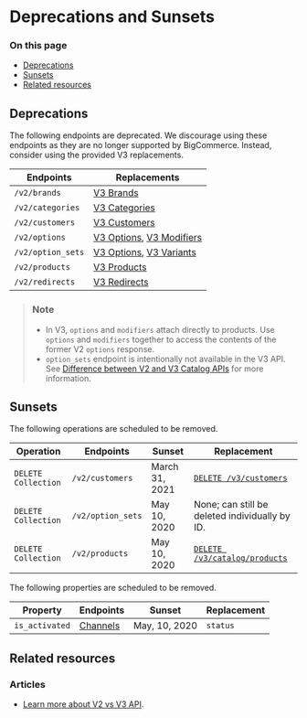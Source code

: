 # Deprecations and Sunsets

<div class="otp" id="no-index">

### On this page
- [Deprecations](#deprecations)
- [Sunsets](#sunsets)
- [Related resources](#related-resources)

</div>

## Deprecations

The following endpoints are deprecated. We discourage using these endpoints as they are no longer supported by BigCommerce. Instead, consider using the provided V3 replacements.

| Endpoints | Replacements |
|-|-|
|`/v2/brands`| [V3 Brands](https://developer.bigcommerce.com/api-reference/catalog/catalog-api/brands/getbrands)|
|`/v2/categories`| [V3 Categories](https://developer.bigcommerce.com/api-reference/catalog/catalog-api/category/getcategories)|
|`/v2/customers`| [V3 Customers](https://developer.bigcommerce.com/api-reference/customer-subscribers/v3-customers-api)|
|`/v2/options`| [V3 Options](https://developer.bigcommerce.com/api-reference/catalog/catalog-api/product-options), [V3 Modifiers](https://developer.bigcommerce.com/api-reference/catalog/catalog-api/product-modifiers) |
|`/v2/option_sets`|[V3 Options](https://developer.bigcommerce.com/api-reference/catalog/catalog-api/product-options), [V3 Variants](https://developer.bigcommerce.com/api-reference/catalog/catalog-api/product-variants)|
|`/v2/products `| [V3 Products](https://developer.bigcommerce.com/api-reference/catalog/catalog-api/products/getproducts)|
|`/v2/redirects`|[V3 Redirects](https://developer.bigcommerce.com/api-reference/storefront/redirects)|


<div class="HubBlock--callout">
<div class="CalloutBlock--info">
<div class="HubBlock-content">

> ### Note
> * In V3, `options` and `modifiers` attach directly to products. Use `options` and `modifiers` together to access the contents of the former V2 `options` response.
> * `option_sets` endpoint is intentionally not available in the V3 API. See [Difference between V2 and V3 Catalog APIs](https://developer.bigcommerce.com/api-docs/store-management/catalog/v2-vs-v3#difference-between-v2-and-v3-catalog-apis) for more information.

</div>
</div>
</div>

## Sunsets

The following operations are scheduled to be removed.

| Operation | Endpoints | Sunset | Replacement |
|-|-|-|-|
| `DELETE Collection` | `/v2/customers`| March 31, 2021| [`DELETE /v3/customers`](https://developer.bigcommerce.com/api-reference/customer-subscribers/v3-customers-api/customers/customersdelete)|
| `DELETE Collection` | `/v2/option_sets`| May 10, 2020| None; can still be deleted individually by ID.|
| `DELETE Collection` | `/v2/products`| May 10, 2020| [`DELETE /v3/catalog/products`](https://developer.bigcommerce.com/api-reference/catalog/catalog-api/products/deleteproducts)|

The following properties are scheduled to be removed.

| Property | Endpoints | Sunset | Replacement |
|-|-|-|-|
|`is_activated`| [Channels](https://developer.bigcommerce.com/api-reference/cart-checkout/channels-listings-api/channels/listchannels) | May, 10, 2020 | `status` |

## Related resources 

### Articles
* [Learn more about V2 vs V3 API](https://developer.bigcommerce.com/api-docs/store-management/catalog/v2-vs-v3).